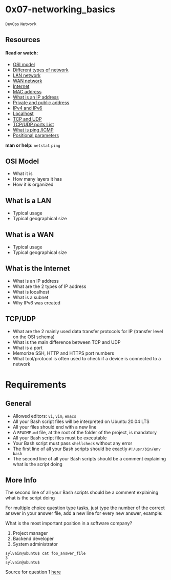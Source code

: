 # 0x07-networking_basics
`DevOps`
`Network`

## Resources
#### Read or watch:

  * [OSI model](https://alx-intranet.hbtn.io/rltoken/k2uCsynicuNbu1cAQhXqVQ)
  * [Different types of network](https://alx-intranet.hbtn.io/rltoken/XW3ZGm5Ya_a8XVDXcAKT_A)
  * [LAN network](https://alx-intranet.hbtn.io/rltoken/en370-Hrwgi_GUvFcg3bKg)
  * [WAN network](https://alx-intranet.hbtn.io/rltoken/Ah1EKqnINR85lM4P2WnLSw)
  * [Internet](https://alx-intranet.hbtn.io/rltoken/Lwh9xQxFD4dWh5sIApXI1g)
  * [MAC address](https://alx-intranet.hbtn.io/rltoken/j-Wp-YRvFTVP04SpIeRzHQ)
  * [What is an IP address](https://alx-intranet.hbtn.io/rltoken/HaZZvrmGaQ3U7ZLDYgZb6w)
  * [Private and public address](https://alx-intranet.hbtn.io/rltoken/OPJCZYuWSEXLIZOqU9Uc0A)
  * [IPv4 and IPv6](https://alx-intranet.hbtn.io/rltoken/M8g-egWLlldTl6Y0QECdwA)
  * [Localhost](https://alx-intranet.hbtn.io/rltoken/7lj-zoZQ7xFTkj4MTyos_g)
  * [TCP and UDP](https://alx-intranet.hbtn.io/rltoken/uJbs8E9-FyATfsELpmtTIg)
  * [TCP/UDP ports List](https://alx-intranet.hbtn.io/rltoken/4PYkqDfOvIZZb9aUPGOOzQ)
  * [What is ping /ICMP](https://alx-intranet.hbtn.io/rltoken/3zBgO6r2M1Q8lUVt9g8aJw)
  * [Positional parameters](https://alx-intranet.hbtn.io/rltoken/ZbMHH3jmxFhcrbigVy15iw)
  
**man or help:**
`netstat`
`ping`

## OSI Model
  * What it is
  * How many layers it has
  * How it is organized

## What is a LAN
  * Typical usage
  * Typical geographical size

## What is a WAN
  * Typical usage
  * Typical geographical size

## What is the Internet
  * What is an IP address
  * What are the 2 types of IP address
  * What is localhost
  * What is a subnet
  * Why IPv6 was created

## TCP/UDP
  * What are the 2 mainly used data transfer protocols for IP (transfer level on the OSI schema)
  * What is the main difference between TCP and UDP
  * What is a port
  * Memorize SSH, HTTP and HTTPS port numbers
  * What tool/protocol is often used to check if a device is connected to a network
  
# Requirements
## General
  * Allowed editors: `vi`, `vim`, `emacs`
  * All your Bash script files will be interpreted on Ubuntu 20.04 LTS
  * All your files should end with a new line
  * A `README.md` file, at the root of the folder of the project, is mandatory
  * All your Bash script files must be executable
  * Your Bash script must pass `shellcheck` without any error
  * The first line of all your Bash scripts should be exactly `#!/usr/bin/env bash`
  * The second line of all your Bash scripts should be a comment explaining what is the script doing

## More Info
The second line of all your Bash scripts should be a comment explaining what is the script doing

For multiple choice question type tasks, just type the number of the correct answer in your answer file, add a new line for every new answer, example:

What is the most important position in a software company?

  1. Project manager
  2. Backend developer
  3. System administrator

```
sylvain@ubuntu$ cat foo_answer_file
3
sylvain@ubuntu$
```

Source for question 1 [here](https://alx-intranet.hbtn.io/rltoken/iEZZ6SemL1HJHjaJOjlPYQ)
